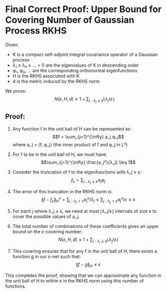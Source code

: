 # Final Correct Proof: Upper Bound for Covering Number of Gaussian Process RKHS

Given:
- K is a compact self-adjoint integral covariance operator of a Gaussian process
- λ₁ ≥ λ₂ ≥ ... > 0 are the eigenvalues of K in descending order
- φ₁, φ₂, ... are the corresponding orthonormal eigenfunctions
- H is the RKHS associated with K
- d is the metric induced by the RKHS norm

We prove:
$$N(ε, H, d) \leq 1 + \sum_{j: λ_j ≥ ε} \lfloor λ_j / ε \rfloor$$

## Proof:

1) Any function f in the unit ball of H can be represented as:
   $$f = \sum_{j=1}^{\infty} a_j φ_j$$
   where a_j = ⟨f, φ_j⟩ (the inner product of f and φ_j in L²)

2) For f to be in the unit ball of H, we must have:
   $$\sum_{j=1}^{\infty} \frac{a_j²}{λ_j} \leq 1$$

3) Consider the truncation of f to the eigenfunctions with λ_j ≥ ε:
   $$f_ε = \sum_{j: λ_j ≥ ε} a_j φ_j$$

4) The error of this truncation in the RKHS norm is:
   $$\|f - f_ε\|_H² = \sum_{j: λ_j < ε} a_j²/λ_j \leq \sum_{j: λ_j < ε} a_j²/ε \leq ε$$

5) For each j where λ_j ≥ ε, we need at most ⌊λ_j/ε⌋ intervals of size ε to cover the possible values of a_j.

6) The total number of combinations of these coefficients gives an upper bound on the ε-covering number:
   $$N(ε, H, d) \leq 1 + \sum_{j: λ_j ≥ ε} \lfloor λ_j / ε \rfloor$$

7) This covering ensures that for any f in the unit ball of H, there exists a function g in our ε-net such that:
   $$\|f - g\|_H \leq ε$$

This completes the proof, showing that we can approximate any function in the unit ball of H to within ε in the RKHS norm using this number of functions.
